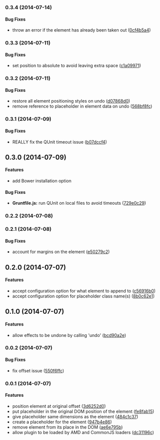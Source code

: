 <a name="0.3.4"></a>
### 0.3.4 (2014-07-14)


#### Bug Fixes

* throw an error if the element has already been taken out ([0cf4b5a4](https://github.com/garrettn/jquery-takeout/commit/0cf4b5a45ee5bc98f6565376df2bba19a555b1c2))


<a name="0.3.3"></a>
### 0.3.3 (2014-07-11)


#### Bug Fixes

* set position to absolute to avoid leaving extra space ([c1a09971](https://github.com/garrettn/jquery-takeout/commit/c1a099713828cfb6aae6800bc9aa1e2a29ec499d))


<a name="0.3.2"></a>
### 0.3.2 (2014-07-11)


#### Bug Fixes

* restore all element positioning styles on undo ([d07868d0](https://github.com/garrettn/jquery-takeout/commit/d07868d06a0ec16312719fbcb8135b6c8261e8c3))
* remove reference to placeholder in element data on undo ([568bf8fc](https://github.com/garrettn/jquery-takeout/commit/568bf8fc1c94ce00c97d954bfba3e991a4ef2f0e))


<a name="0.3.1"></a>
### 0.3.1 (2014-07-09)


#### Bug Fixes

* REALLY fix the QUnit timeout issue ([b07dccf4](https://github.com/garrettn/jquery-takeout/commit/b07dccf4ee3e1c5914bab5c21dd4c23414810ff1))


<a name="0.3.0"></a>
## 0.3.0 (2014-07-09)


#### Features

* add Bower installation option


#### Bug Fixes

* **Gruntfile.js:** run QUnit on local files to avoid timeouts ([729e0c29](https://github.com/garrettn/jquery-takeout/commit/729e0c29ff214c61b605f1b8d6c135a64d6438df))


<a name="0.2.2"></a>
### 0.2.2 (2014-07-08)


<a name="0.2.1"></a>
### 0.2.1 (2014-07-08)


#### Bug Fixes

* account for margins on the element ([e50279c2](https://github.com/garrettn/jquery-takeout/commit/e50279c256a62423c9682a3693df2bfa6736ca48))


<a name="0.2.0"></a>
## 0.2.0 (2014-07-07)


#### Features

* accept configuration option for what element to append to ([c56916b0](https://github.com/garrettn/jquery-takeout/commit/c56916b09d5e65ec6b5e01010ec4d6ed60bb2611))
* accept configuration option for placeholder class name(s) ([8b0c62e1](https://github.com/garrettn/jquery-takeout/commit/8b0c62e1e4c2ee10f2b67d33a52d5460c8948a05))


<a name="0.1.0"></a>
## 0.1.0 (2014-07-07)


#### Features

* allow effects to be undone by calling 'undo' ([bcd90a2e](https://github.com/garrettn/jquery-takeout/commit/bcd90a2e66f34b424034cd265db50c60b547775c))


<a name="0.0.2"></a>
### 0.0.2 (2014-07-07)


#### Bug Fixes

* fix offset issue ([550f6ffc](https://github.com/garrettn/jquery-takeout/commit/550f6ffcc523a01247aa57a5e9d246a8e0a16abe))


<a name="0.0.1"></a>
### 0.0.1 (2014-07-07)


#### Features

* position element at original offset ([3d6252d0](https://github.com/garrettn/jquery-takeout/commit/3d6252d006270090727f3429751c36c2e460af86))
* put placeholder in the original DOM position of the element ([fe8fab15](https://github.com/garrettn/jquery-takeout/commit/fe8fab15865873994cf1fb3784dda87c4420acbd))
* give placeholder same dimensions as the element ([484c1c37](https://github.com/garrettn/jquery-takeout/commit/484c1c37ebc68cbdd159d5ab982ab1c1fbcadf3f))
* create a placeholder for the element ([947b4e86](https://github.com/garrettn/jquery-takeout/commit/947b4e86eb6bd4df6f06b0b5e1878cd01970e295))
* remove element from its place in the DOM ([ae6e795b](https://github.com/garrettn/jquery-takeout/commit/ae6e795ba4beb4050a37794597dc98fe277500dd))
* allow plugin to be loaded by AMD and CommonJS loaders ([dc31196c](https://github.com/garrettn/jquery-takeout/commit/dc31196c61b06ed0c67bdc9c90e918a125045a59))

